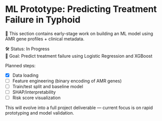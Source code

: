 # ML Prototype: Predicting Treatment Failure in Typhoid

🚧 This section contains early-stage work on building an ML model using AMR gene profiles + clinical metadata.

🛠️ Status: In Progress  
🎯 Goal: Predict treatment failure using Logistic Regression and XGBoost

Planned steps:
- [x] Data loading
- [ ] Feature engineering (binary encoding of AMR genes)
- [ ] Train/test split and baseline model
- [ ] SHAP/interpretability
- [ ] Risk score visualization

This will evolve into a full project deliverable — current focus is on rapid prototyping and model validation.

